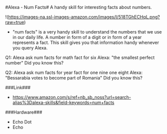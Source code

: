 #Alexa - Num Facts#
A handy skill for interesting facts about numbers. 

!(https://images-na.ssl-images-amazon.com/images/I/518TGhECHqL.png?raw=true)



- "num facts" is a very handy skill to understand the numbers that we use in our daily life. A number in form of a digit or in form of a year represents a fact. This skill gives you that information handy whenever you query Alexa. 

Q1: Alexa ask num facts for math fact for six
Alexa: "the smallest perfect number"
    Did you know this?

Q2: Alexa ask num facts for year fact for one nine one eight
Alexa: "Bessarabia votes to become part of Romania"
    Did you know this?
    
###Link###
- https://www.amazon.com/s/ref=nb_sb_noss?url=search-alias%3Dalexa-skills&field-keywords=num+facts
    
###Hardware###
- Echo Dot
- Echo
